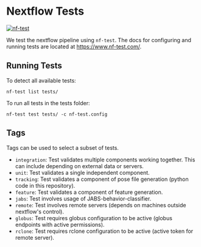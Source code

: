 # Nextflow Tests

[![nf-test](https://img.shields.io/badge/tested_with-nf--test-337ab7.svg)](https://code.askimed.com/nf-test)

We test the nextflow pipeline using `nf-test`. The docs for configuring and running tests are located at https://www.nf-test.com/.

## Running Tests

To detect all available tests:

`nf-test list tests/`

To run all tests in the tests folder:

`nf-test test tests/ -c nf-test.config`

## Tags

Tags can be used to select a subset of tests.

* `integration`: Test validates multiple components working together. This can include depending on external data or servers.
* `unit`: Test validates a single independent component.
* `tracking`: Test validates a component of pose file generation (python code in this repository).
* `feature`: Test validates a component of feature generation.
* `jabs`: Test involves usage of JABS-behavior-classifier.
* `remote`: Test involves remote servers (depends on machines outside nextflow's control).
* `globus`: Test requires globus configuration to be active (globus endpoints with active permissions).
* `rclone`: Test requires rclone configuration to be active (active token for remote server).
